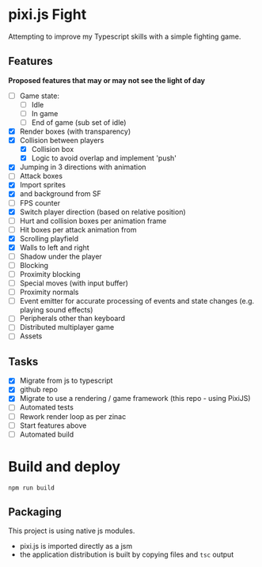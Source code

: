# pixi.js Fight

Attempting to improve my Typescript skills with a simple fighting game.

## Features

**Proposed features that may or may not see the light of day**

- [ ] Game state:
  - [ ] Idle
  - [ ] In game
  - [ ] End of game (sub set of idle)
- [x] Render boxes (with transparency)
- [x] Collision between players
  - [x] Collision box
  - [x] Logic to avoid overlap and implement 'push'
- [x] Jumping in 3 directions with animation
- [ ] Attack boxes
- [x] Import sprites
- [x] and background from SF
- [ ] FPS counter
- [x] Switch player direction (based on relative position)
- [ ] Hurt and collision boxes per animation frame
- [ ] Hit boxes per attack animation from
- [x] Scrolling playfield
- [x] Walls to left and right
- [ ] Shadow under the player
- [ ] Blocking
- [ ] Proximity blocking
- [ ] Special moves (with input buffer)
- [ ] Proximity normals
- [ ] Event emitter for accurate processing of events and state changes
      (e.g. playing sound effects)
- [ ] Peripherals other than keyboard
- [ ] Distributed multiplayer game
- [ ] Assets

## Tasks

- [x] Migrate from js to typescript
- [x] github repo
- [x] Migrate to use a rendering / game framework (this repo - using PixiJS)
- [ ] Automated tests
- [ ] Rework render loop as per zinac
- [ ] Start features above
- [ ] Automated build

# Build and deploy

`npm run build`

## Packaging

This project is using native js modules.

- pixi.js is imported directly as a jsm
- the application distribution is built by copying files and `tsc` output
